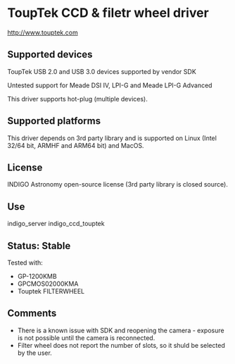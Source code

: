 # ToupTek CCD & filetr wheel driver

http://www.touptek.com

## Supported devices

ToupTek USB 2.0 and USB 3.0 devices supported by vendor SDK

Untested support for Meade DSI IV, LPI-G and Meade LPI-G Advanced

This driver supports hot-plug (multiple devices).

## Supported platforms

This driver depends on 3rd party library and is supported on Linux (Intel 32/64 bit, ARMHF and ARM64 bit) and MacOS.

## License

INDIGO Astronomy open-source license (3rd party library is closed source).

## Use

indigo_server indigo_ccd_touptek

## Status: Stable

Tested with:
* GP-1200KMB
* GPCMOS02000KMA
* Touptek FILTERWHEEL

## Comments

* There is a known issue with SDK and reopening the camera - exposure is not possible until the camera is reconnected.
* Filter wheel does not report the number of slots, so it shuld be selected by the user.
